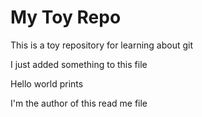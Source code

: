 # My Toy Repo

This is a toy repository for learning about git

I just added something to this file

Hello world prints

I'm the author of this read me file

